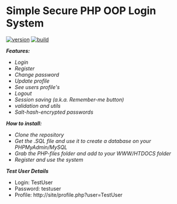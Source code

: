 # Simple Secure PHP OOP Login System
[![version](https://img.shields.io/badge/PHP-5.6-orange)](https://www.php.net/downloads.php)
[![build](https://img.shields.io/badge/build-passing-brightgreen)](https://github.com/GabrielBigardi/Simple-Secure-PHP-OOP-Login-System/releases)

***Features:***
* _Login_
* _Register_
* _Change password_
* _Update profile_
* _See users profile's_
* _Logout_
* _Session saving (a.k.a. Remember-me button)_
* _validation and utils_
* _Salt-hash-encrypted passwords_

***How to install:***
* _Clone the repository_
* _Get the .SQL file and use it to create a database on your PHPMyAdmin/MySQL_
* _Grab the PHP-files folder and add to your WWW/HTDOCS folder_
* _Register and use the system_

***Test User Details***
* Login: TestUser
* Password: testuser
* Profile: http://site/profile.php?user=TestUser
